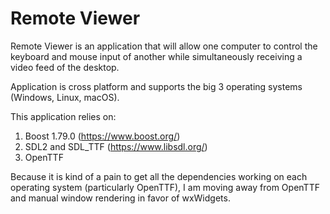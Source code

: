 Remote Viewer
=============

Remote Viewer is an application that will allow
one computer to control the keyboard and mouse input
of another while simultaneously receiving a video feed
of the desktop. 

Application is cross platform and supports the big 3 operating systems (Windows, Linux, macOS).

This application relies on:
  1. Boost 1.79.0 (https://www.boost.org/)
  2. SDL2 and SDL_TTF (https://www.libsdl.org/)
  3. OpenTTF
  
Because it is kind of a pain to get all the dependencies working on each operating system (particularly OpenTTF), I am moving away from OpenTTF and manual window rendering in favor of wxWidgets.
